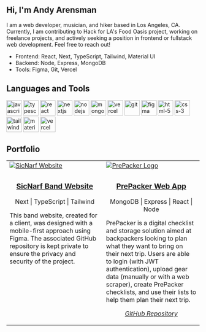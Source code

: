 ## Hi, I'm Andy Arensman

I am a web developer, musician, and hiker based in Los Angeles, CA. Currently, I am contributing to Hack for LA's Food Oasis project, working on freelance projects, and actively seeking a position in frontend or fullstack web development. Feel free to reach out!

* Frontend: React, Next, TypeScript, Tailwind, Material UI
* Backend: Node, Express, MongoDB
* Tools: Figma, Git, Vercel

## Languages and Tools
<p align="left">
  <picture title="JavaScript">
    <img src="https://api.iconify.design/logos:javascript.svg" alt="javascript" width="40" height="40"/>
  </picture>
  <picture title="TypeScript">
    <img src="https://api.iconify.design/logos:typescript-icon.svg" alt="typescript" width="40" height="40"/>
  </picture>
  <picture title="React">
    <img src="https://api.iconify.design/logos:react.svg" alt="react" width="40" height="40"/>
  </picture>
  <picture title="Next">
    <img src="https://api.iconify.design/logos:nextjs-icon.svg" alt="nextjs" width="40" height="40"/>
  </picture>
  <picture title="Node.js">
    <img src="https://api.iconify.design/logos:nodejs-icon.svg" alt="nodejs" width="40" height="40"/>
  </picture>
  <picture title="MongoDB">
    <img src="https://api.iconify.design/logos:mongodb-icon.svg" alt="mongodb" width="40" height="40"/>
  </picture>
  <picture title="JSON Web Token">
    <img src="https://api.iconify.design/logos:jwt-icon.svg" alt="vercel" width="40" height="40"/>
  </picture>
  <picture title="Git">
    <img src="https://api.iconify.design/logos:git-icon.svg" alt="git" width="40" height="40"/>
  </picture>
  <picture title="Figma">
    <img src="https://api.iconify.design/logos:figma.svg" alt="figma" width="40" height="40"/>
  </picture>
  <picture title="HTML5">
    <img src="https://api.iconify.design/logos:html-5.svg" alt="html-5" width="40" height="40"/>
  </picture>
  <picture title="CSS3">
    <img src="https://api.iconify.design/logos:css-3.svg" alt="css-3" width="40" height="40"/>
  </picture>
  <picture title="Tailwind CSS">
    <img src="https://api.iconify.design/logos:tailwindcss-icon.svg" alt="tailwindcss" width="40" height="40"/>
  </picture>
  <picture title="Material-UI">
    <img src="https://api.iconify.design/logos:material-ui.svg" alt="material-ui" width="40" height="40"/>
  </picture>
  <picture title="Vercel">
    <img src="https://api.iconify.design/logos:vercel-icon.svg" alt="vercel" width="40" height="40"/>
  </picture>
</p>

## Portfolio

<table>
  <tr>
    <td width="50%">
      <a href="https://www.sicnarfband.com/" target="_blank">
        <img src="https://github.com/andyarensman/andyarensman/assets/86622025/73ade722-eec2-42c7-bd78-4a322a6f29a3" alt="SicNarf Website" />
      </a>
    </td>
    <td width="50%">
      <a href="https://prepacker.netlify.app/" target="_blank">
        <img src="https://github.com/andyarensman/andyarensman/assets/86622025/e2a6b171-ff63-4c79-a6d7-db4fa848f8d1" alt="PrePacker Logo" />
      </a>
    </td>
  </tr>
  <tr>
    <td valign="top">
      <h3 align="center"><a href="https://www.sicnarfband.com/" target="_blank"><strong>SicNarf Band Website</strong></a></h3>
      <p align="center">Next | TypeScript | Tailwind</p>
      <p>This band website, created for a client, was designed with a mobile-first approach using Figma. The associated GitHub repository is kept private to ensure the privacy and security of the project.</p>
      <br/>
    </td>
    <td valign="top">
      <h3 align="center"><a href="https://prepacker.netlify.app/" target="_blank"><strong>PrePacker Web App</strong></a></h3>
      <p align="center">MongoDB | Express | React | Node</p>
      <p>PrePacker is a digital checklist and storage solution aimed at backpackers looking to plan what they want to bring on their next trip. Users are able to login (with JWT authentication), upload gear data (manually or with a web scraper), create PrePacker checklists, and use their lists to help them plan their next trip.</p>
      <p align="center"><a href="https://github.com/andyarensman/prepacker-app" target="_blank"><i>GitHub Repository</i></a></p>
    </td>
  </tr>
</table>
